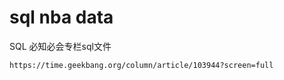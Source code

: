 # sql nba data

SQL 必知必会专栏sql文件

```tsx
https://time.geekbang.org/column/article/103944?screen=full

```
